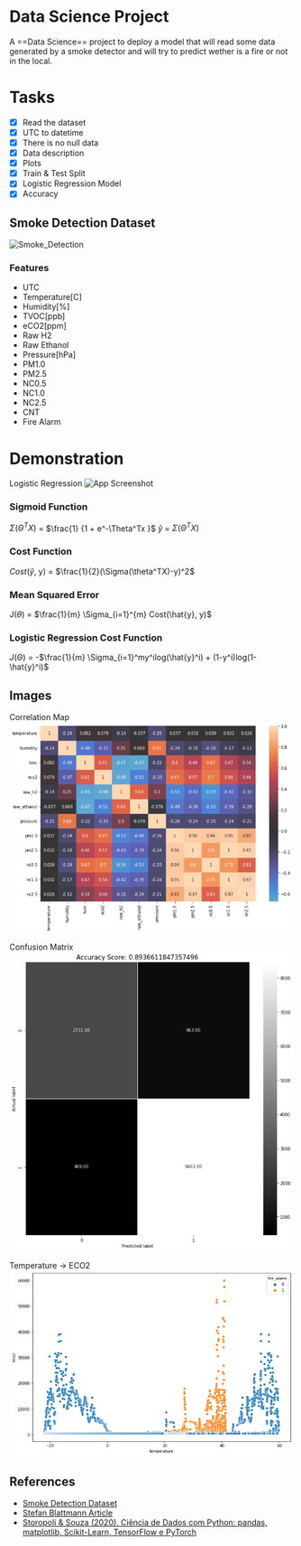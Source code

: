 # Data Science Project

A ==Data Science== project to deploy a model that will read some data generated by a smoke detector and will try to predict wether is a fire or not in the local.

# Tasks
- [x]  Read the dataset
- [x]  UTC to datetime
- [x]  There is no null data
- [x]  Data description
- [x]  Plots
- [x]  Train & Test Split
- [x]  Logistic Regression Model
- [x]  Accuracy

## Smoke Detection Dataset

![Smoke_Detection](https://storage.googleapis.com/kaggle-datasets-images/2424784/4100314/43efb850e636fe8f8719a4801215c180/dataset-cover.jpg)

### Features
* UTC           
* Temperature[C]
* Humidity[%]   
* TVOC[ppb]     
* eCO2[ppm]     
* Raw H2        
* Raw Ethanol   
* Pressure[hPa] 
* PM1.0         
* PM2.5         
* NC0.5         
* NC1.0         
* NC2.5         
* CNT           
* Fire Alarm    

# Demonstration

Logistic Regression
![App Screenshot](https://matheusfacure.github.io/img/tutorial/perceptron1.gif)


### Sigmoid Function
$\Sigma(\Theta^TX)$ = $\frac{1} {1 + e^-\Theta^Tx }$
$\hat{y}$ = $\Sigma(\Theta^T X)$

### Cost Function
$Cost(\hat{y}$, y) =  $\frac{1}{2}(\Sigma(\theta^TX)-y)^2$

### Mean Squared Error
J($\theta$) = $\frac{1}{m} \Sigma_{i=1}^{m} Cost(\hat{y}, y)$

### Logistic Regression Cost Function
$J(\Theta)$ = -$\frac{1}{m} \Sigma_{i=1}^my^ilog(\hat{y}^i) + (1-y^i)log(1-\hat{y}^i)$

## Images

Correlation Map
![Correlation](https://github.com/ViniciusHolanda001/smoke_detection/blob/main/data/images/correlation_output.png)


Confusion Matrix
![CFM](https://github.com/ViniciusHolanda001/smoke_detection/blob/main/data/images/cfm.png)


Temperature -> ECO2
![T&ECO2](https://github.com/ViniciusHolanda001/smoke_detection/blob/main/data/images/temperature_eco2.png)


## References

 - [Smoke Detection Dataset](https://www.kaggle.com/datasets/deepcontractor/smoke-detection-dataset)
 - [Stefan Blattmann Article](https://www.hackster.io/stefanblattmann/real-time-smoke-detection-with-ai-based-sensor-fusion-1086e6)
 - [Storopoli & Souza (2020). Ciência de Dados com Python: pandas, matplotlib, Scikit-Learn, TensorFlow e PyTorch](https://github.com/storopoli/ciencia-de-dados)
